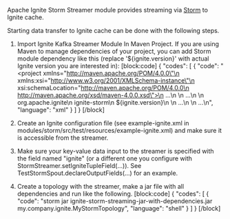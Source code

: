 Apache Ignite Storm Streamer module provides streaming via [Storm](http://storm.apache.org/) to Ignite cache.

Starting data transfer to Ignite cache can be done with the following steps.

1. Import Ignite Kafka Streamer Module In Maven Project.
If you are using Maven to manage dependencies of your project, you can add Storm module dependency like this (replace '${ignite.version}' with actual Ignite version you are interested in):
[block:code]
{
  "codes": [
    {
      "code": "<project xmlns=\"http://maven.apache.org/POM/4.0.0\"\n    xmlns:xsi=\"http://www.w3.org/2001/XMLSchema-instance\"\n    xsi:schemaLocation=\"http://maven.apache.org/POM/4.0.0\n                        http://maven.apache.org/xsd/maven-4.0.0.xsd\">\n    ...\n    <dependencies>\n        ...\n        <dependency>\n            <groupId>org.apache.ignite</groupId>\n            <artifactId>ignite-storm</artifactId>\n            <version>${ignite.version}</version>\n        </dependency>\n        ...\n    </dependencies>\n    ...\n</project>",
      "language": "xml"
    }
  ]
}
[/block]
2. Create an Ignite configuration file (see example-ignite.xml in modules/storm/src/test/resources/example-ignite.xml) and make sure it is accessible from the streamer.

3. Make sure your key-value data input to the streamer is specified with the field named "ignite" (or a different one you configure with StormStreamer.setIgniteTupleField(...)).
See TestStormSpout.declareOutputFields(...) for an example.

4. Create a topology with the streamer, make a jar file with all dependencies and run like the following.
[block:code]
{
  "codes": [
    {
      "code": "storm jar ignite-storm-streaming-jar-with-dependencies.jar my.company.ignite.MyStormTopology",
      "language": "shell"
    }
  ]
}
[/block]